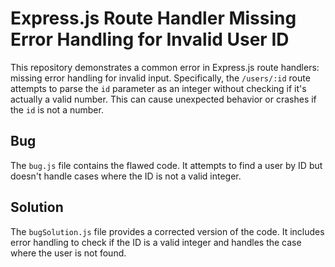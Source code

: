 # Express.js Route Handler Missing Error Handling for Invalid User ID

This repository demonstrates a common error in Express.js route handlers:  missing error handling for invalid input.  Specifically, the `/users/:id` route attempts to parse the `id` parameter as an integer without checking if it's actually a valid number. This can cause unexpected behavior or crashes if the `id` is not a number.

## Bug

The `bug.js` file contains the flawed code. It attempts to find a user by ID but doesn't handle cases where the ID is not a valid integer.

## Solution

The `bugSolution.js` file provides a corrected version of the code. It includes error handling to check if the ID is a valid integer and handles the case where the user is not found.